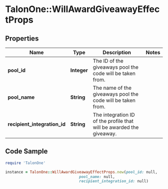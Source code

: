 # TalonOne::WillAwardGiveawayEffectProps

## Properties

Name | Type | Description | Notes
------------ | ------------- | ------------- | -------------
**pool_id** | **Integer** | The ID of the giveaways pool the code will be taken from. | 
**pool_name** | **String** | The name of the giveaways pool the code will be taken from. | 
**recipient_integration_id** | **String** | The integration ID of the profile that will be awarded the giveaway. | 

## Code Sample

```ruby
require 'TalonOne'

instance = TalonOne::WillAwardGiveawayEffectProps.new(pool_id: null,
                                 pool_name: null,
                                 recipient_integration_id: null)
```


